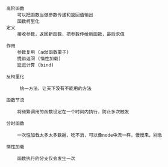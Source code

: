     高阶函数
        可以把函数当做参数传递和返回值输出
        函数柯里化
    定义
        接收参数，返回新函数，把参数传给新函数，最后求值

    作用
        参数复用 (add函数栗子)
        提前返回 (惰性加载) 
        延迟计算 (bind)

    反柯里化

         统一方法，让天下没有不能用的方法

    函数节流

        将频繁调用的函数设定在一个时间内执行，防止多次触发

    分时函数

        一次性加载太多太多数据，吃不消，可以像node中流一样，慢慢来，别急

    惰性加载

        函数执行的分支仅会发生一次

    